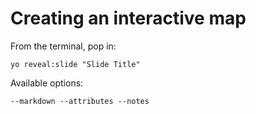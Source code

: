 
# Creating an interactive map

From the terminal, pop in:

  ```yo reveal:slide "Slide Title"```

Available options:

 ```--markdown --attributes --notes```
